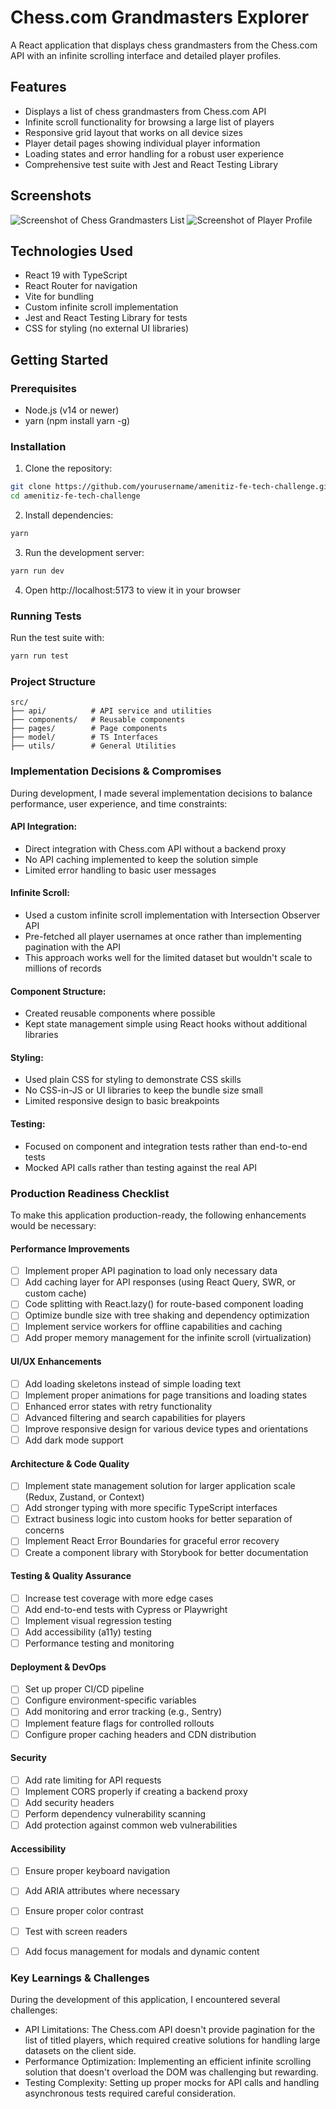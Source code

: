 # Chess.com Grandmasters Explorer

A React application that displays chess grandmasters from the Chess.com API with an infinite scrolling interface and detailed player profiles.

## Features

- Displays a list of chess grandmasters from Chess.com API
- Infinite scroll functionality for browsing a large list of players
- Responsive grid layout that works on all device sizes
- Player detail pages showing individual player information 
- Loading states and error handling for a robust user experience
- Comprehensive test suite with Jest and React Testing Library

## Screenshots

![Screenshot of Chess Grandmasters List](screenshots/players-list.png)
![Screenshot of Player Profile](screenshots/player-profile.png)

## Technologies Used

- React 19 with TypeScript
- React Router for navigation
- Vite for bundling
- Custom infinite scroll implementation
- Jest and React Testing Library for tests
- CSS for styling (no external UI libraries)

## Getting Started

### Prerequisites

- Node.js (v14 or newer)
- yarn (npm install yarn -g)

### Installation

1. Clone the repository:
```bash
git clone https://github.com/yourusername/amenitiz-fe-tech-challenge.git
cd amenitiz-fe-tech-challenge
```

2. Install dependencies:
```bash
yarn
```

3. Run the development server:
```bash
yarn run dev
```

4. Open http://localhost:5173 to view it in your browser

### Running Tests
Run the test suite with:

```bash
yarn run test
```

### Project Structure
```
src/
├── api/          # API service and utilities
├── components/   # Reusable components
├── pages/        # Page components
├── model/        # TS Interfaces
├── utils/        # General Utilities
```

### Implementation Decisions & Compromises

During development, I made several implementation decisions to balance performance, user experience, and time constraints:

#### API Integration:

- Direct integration with Chess.com API without a backend proxy
- No API caching implemented to keep the solution simple
- Limited error handling to basic user messages

#### Infinite Scroll:

- Used a custom infinite scroll implementation with Intersection Observer API
- Pre-fetched all player usernames at once rather than implementing pagination with the API
- This approach works well for the limited dataset but wouldn't scale to millions of records

#### Component Structure:

- Created reusable components where possible
- Kept state management simple using React hooks without additional libraries

#### Styling:

- Used plain CSS for styling to demonstrate CSS skills
- No CSS-in-JS or UI libraries to keep the bundle size small
- Limited responsive design to basic breakpoints

#### Testing:

- Focused on component and integration tests rather than end-to-end tests
- Mocked API calls rather than testing against the real API


### Production Readiness Checklist
To make this application production-ready, the following enhancements would be necessary:

#### Performance Improvements
- [ ] Implement proper API pagination to load only necessary data
- [ ] Add caching layer for API responses (using React Query, SWR, or custom cache)
- [ ] Code splitting with React.lazy() for route-based component loading
- [ ] Optimize bundle size with tree shaking and dependency optimization
- [ ] Implement service workers for offline capabilities and caching
- [ ] Add proper memory management for the infinite scroll (virtualization)

#### UI/UX Enhancements
- [ ] Add loading skeletons instead of simple loading text
- [ ] Implement proper animations for page transitions and loading states
- [ ] Enhanced error states with retry functionality
- [ ] Advanced filtering and search capabilities for players
- [ ] Improve responsive design for various device types and orientations
- [ ] Add dark mode support

#### Architecture & Code Quality
- [ ] Implement state management solution for larger application scale (Redux, Zustand, or Context)
- [ ] Add stronger typing with more specific TypeScript interfaces
- [ ] Extract business logic into custom hooks for better separation of concerns
- [ ] Implement React Error Boundaries for graceful error recovery
- [ ] Create a component library with Storybook for better documentation

#### Testing & Quality Assurance
- [ ] Increase test coverage with more edge cases
- [ ] Add end-to-end tests with Cypress or Playwright
- [ ] Implement visual regression testing
- [ ] Add accessibility (a11y) testing
- [ ] Performance testing and monitoring

#### Deployment & DevOps
- [ ] Set up proper CI/CD pipeline
- [ ] Configure environment-specific variables
- [ ] Add monitoring and error tracking (e.g., Sentry)
- [ ] Implement feature flags for controlled rollouts
- [ ] Configure proper caching headers and CDN distribution

#### Security
- [ ] Add rate limiting for API requests
- [ ] Implement CORS properly if creating a backend proxy
- [ ] Add security headers
- [ ] Perform dependency vulnerability scanning
- [ ] Add protection against common web vulnerabilities

#### Accessibility
- [ ] Ensure proper keyboard navigation
- [ ] Add ARIA attributes where necessary
- [ ] Ensure proper color contrast
- [ ] Test with screen readers
- [ ] Add focus management for modals and dynamic content


### Key Learnings & Challenges
During the development of this application, I encountered several challenges:

- API Limitations: The Chess.com API doesn't provide pagination for the list of titled players, which required creative solutions for handling large datasets on the client side.
- Performance Optimization: Implementing an efficient infinite scrolling solution that doesn't overload the DOM was challenging but rewarding.
- Testing Complexity: Setting up proper mocks for API calls and handling asynchronous tests required careful consideration.

